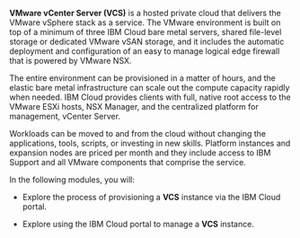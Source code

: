 <!-- ![type:video](./_videos/VMware L3 Shared Introduction.mp4)
!!! tip "WAYS TO WATCH"
    In addition to the embedded video, IBMers and Business Partners can also <a href="https://ibm.seismic.com/Link/Content/DCFGW2RT6jVGm82VTDMJ6TdDJC4V" target="_blank">download the recording from Seismic</a>. -->

**VMware vCenter Server (VCS)** is a hosted private cloud that delivers the VMware vSphere stack as a service. The VMware environment is built on top of a minimum of three IBM Cloud bare metal servers, shared file-level storage or dedicated VMware vSAN storage, and it includes the automatic deployment and configuration of an easy to manage logical edge firewall that is powered by VMware NSX.

The entire environment can be provisioned in a matter of hours, and the elastic bare metal infrastructure can scale out the compute capacity rapidly when needed. IBM Cloud provides clients with full, native root access to the VMware ESXi hosts, NSX Manager, and the centralized platform for management, vCenter Server.

Workloads can be moved to and from the cloud without changing the applications, tools, scripts, or investing in new skills. Platform instances and expansion nodes are priced per month and they include access to IBM Support and all VMware components that comprise the service.

In the following modules, you will:

- Explore the process of provisioning a **VCS** instance via the IBM Cloud portal.

- Explore using the IBM Cloud portal to manage a **VCS** instance.
